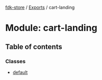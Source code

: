 [fdk-store](../README.md) / [Exports](../modules.md) / cart-landing

# Module: cart-landing

## Table of contents

### Classes

- [default](../classes/cart_landing.default.md)
